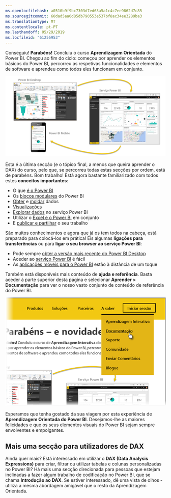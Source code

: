 ```yaml
---
ms.openlocfilehash: a0510b9f9bc7303d7ed63a5a1c4c7ee9862d7c85
ms.sourcegitcommit: 60dad5aa0d85db790553e537bf8ac34ee3289ba3
ms.translationtype: MT
ms.contentlocale: pt-PT
ms.lasthandoff: 05/29/2019
ms.locfileid: "61256953"
---
```

Conseguiu! **Parabéns!** Concluiu o curso **Aprendizagem Orientada** do Power BI. Chegou ao fim do ciclo: começou por aprender os elementos básicos do Power BI, percorreu as respetivas funcionalidades e elementos de software e aprendeu como todos eles funcionam em conjunto.

![](media/6-5-guided-learning-completion/c0a0_2.png)

Esta é a última secção (e o tópico final, a menos que queira aprender o DAX) do curso, pelo que, se percorreu todas estas secções por ordem, está de parabéns. Bom trabalho! Está agora bastante familiarizado com todos estes **conceitos importantes**:

* O que [é o Power BI](../gettingstarted.yml?tutorial-step=1)
* Os [blocos modulares](../gettingstarted.yml?tutorial-step=3) do Power BI
* [Obter](../gettingdata.yml?tutorial-step=3) e [moldar](../modeling.yml?tutorial-step=1) dados
* [Visualizações](../visualizations.yml?tutorial-step=1)
* [Explorar dados](../exploringdata.yml?tutorial-step=1) no serviço Power BI
* Utilizar o [Excel e o Power BI](../powerbiandexcel.yml?tutorial-step=1) em conjunto
* E [publicar e partilhar](../publishingandsharing.yml?tutorial-step=1) o seu trabalho

São muitos conhecimentos e agora que já os tem todos na cabeça, está preparado para colocá-los em prática! Eis algumas **ligações para transferências** ou para **ligar o seu browser ao serviço Power BI**:

* Pode sempre [obter a versão mais recente do Power BI Desktop](https://powerbi.microsoft.com/desktop)
* Aceder ao [serviço Power BI](https://powerbi.microsoft.com/) é fácil
* As [aplicações móveis para o Power BI](https://powerbi.microsoft.com/mobile/) estão à distância de um toque

Também está disponíveis mais conteúdo de **ajuda e referência**. Basta aceder à parte superior desta página e selecionar **Aprender > Documentação** para ver o nosso vasto conjunto de conteúdo de referência do Power BI.

![](media/6-5-guided-learning-completion/6-5_1.png)

Esperamos que tenha gostado da sua viagem por esta experiência de **Aprendizagem Orientada do Power BI**. Desejamos-lhe as maiores felicidades e que os seus elementos visuais do Power BI sejam sempre envolventes e empolgantes.

## <a name="one-more-section-for-dax-users"></a>Mais uma secção para utilizadores de DAX
Ainda quer mais? Está interessado em utilizar o **DAX (Data Analysis Expressions)** para criar, filtrar ou utilizar tabelas e colunas personalizadas no Power BI? Há mais uma secção direcionada para pessoas que estejam inclinadas a fazer algum trabalho de codificação no Power BI, que se chama **Introdução ao DAX**. Se estiver interessado, dê uma vista de olhos - utiliza a mesma abordagem amigável que o resto da Aprendizagem Orientada.


